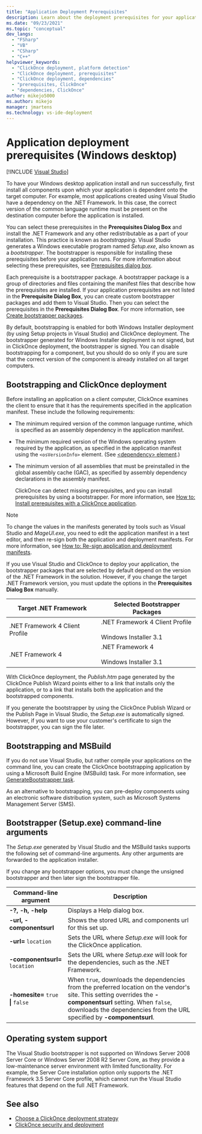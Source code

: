 ```yaml
---
title: "Application Deployment Prerequisites"
description: Learn about the deployment prerequisites for your applications, including using the Prerequisites Dialog Box and bootstrapper packages.
ms.date: "09/23/2021"
ms.topic: "conceptual"
dev_langs:
  - "FSharp"
  - "VB"
  - "CSharp"
  - "C++"
helpviewer_keywords:
  - "ClickOnce deployment, platform detection"
  - "ClickOnce deployment, prerequisites"
  - "ClickOnce deployment, dependencies"
  - "prerequisites, ClickOnce"
  - "dependencies, ClickOnce"
author: mikejo5000
ms.author: mikejo
manager: jmartens
ms.technology: vs-ide-deployment
---
```

# Application deployment prerequisites (Windows desktop)

 [!INCLUDE [Visual Studio](~/includes/applies-to-version/vs-windows-only.md)]

To have your Windows desktop application install and run successfully, first install all components upon which your application is dependent onto the target computer. For example, most applications created using Visual Studio have a dependency on the .NET Framework. In this case, the correct version of the common language runtime must be present on the destination computer before the application is installed.

You can select these prerequisites in the **Prerequisites Dialog Box** and install the .NET Framework and any other redistributable as a part of your installation. This practice is known as *bootstrapping*. Visual Studio generates a Windows executable program named *Setup.exe*, also known as a *bootstrapper*. The bootstrapper is responsible for installing these prerequisites before your application runs. For more information about selecting these prerequisites, see [Prerequisites dialog box](../ide/reference/prerequisites-dialog-box.md).

Each prerequisite is a bootstrapper package. A bootstrapper package is a group of directories and files containing the manifest files that describe how the prerequisites are installed. If your application prerequisites are not listed in the **Prerequisite Dialog Box**, you can create custom bootstrapper packages and add them to Visual Studio. Then you can select the prerequisites in the **Prerequisites Dialog Box**. For more information, see [Create bootstrapper packages](../deployment/creating-bootstrapper-packages.md).

By default, bootstrapping is enabled for both Windows Installer deployment (by using Setup projects in Visual Studio) and ClickOnce deployment. The bootstrapper generated for Windows Installer deployment is not signed, but in ClickOnce deployment, the bootstrapper is signed. You can disable bootstrapping for a component, but you should do so only if you are sure that the correct version of the component is already installed on all target computers.

## Bootstrapping and ClickOnce deployment
 Before installing an application on a client computer, ClickOnce examines the client to ensure that it has the requirements specified in the application manifest. These include the following requirements:

- The minimum required version of the common language runtime, which is specified as an assembly dependency in the application manifest.

- The minimum required version of the Windows operating system required by the application, as specified in the application manifest using the `<osVersionInfo>` element. (See [\<dependency> element](../deployment/dependency-element-clickonce-application.md).)

- The minimum version of all assemblies that must be preinstalled in the global assembly cache (GAC), as specified by assembly dependency declarations in the assembly manifest.

  ClickOnce can detect missing prerequisites, and you can install prerequisites by using a bootstrapper. For more information, see [How to: Install prerequisites with a ClickOnce application](../deployment/how-to-install-prerequisites-with-a-clickonce-application.md).

> [!NOTE]
> To change the values in the manifests generated by tools such as Visual Studio and *MageUI.exe*, you need to edit the application manifest in a text editor, and then re-sign both the application and deployment manifests. For more information, see [How to: Re-sign application and deployment manifests](../deployment/how-to-re-sign-application-and-deployment-manifests.md).

 If you use Visual Studio and ClickOnce to deploy your application, the bootstrapper packages that are selected by default depend on the version of the .NET Framework in the solution. However, if you change the target .NET Framework version, you must update the options in the **Prerequisites Dialog Box** manually.

|Target .NET Framework|Selected Bootstrapper Packages|
|---------------------------|------------------------------------|
|.NET Framework 4 Client Profile|.NET Framework 4 Client Profile<br /><br /> Windows Installer 3.1|
|.NET Framework 4|.NET Framework 4<br /><br /> Windows Installer 3.1|

 With ClickOnce deployment, the *Publish.htm* page generated by the ClickOnce Publish Wizard points either to a link that installs only the application, or to a link that installs both the application and the bootstrapped components.

 If you generate the bootstrapper by using the ClickOnce Publish Wizard or the Publish Page in Visual Studio, the *Setup.exe* is automatically signed. However, if you want to use your customer's certificate to sign the bootstrapper, you can sign the file later.

## Bootstrapping and MSBuild
 If you do not use Visual Studio, but rather compile your applications on the command line, you can create the ClickOnce bootstrapping application by using a Microsoft Build Engine (MSBuild) task. For more information, see [GenerateBootstrapper task](../msbuild/generatebootstrapper-task.md).

 As an alternative to bootstrapping, you can pre-deploy components using an electronic software distribution system, such as Microsoft Systems Management Server (SMS).

## Bootstrapper (Setup.exe) command-line arguments
 The *Setup.exe* generated by Visual Studio and the MSBuild tasks supports the following set of command-line arguments. Any other arguments are forwarded to the application installer.

 If you change any bootstrapper options, you must change the unsigned bootstrapper and then later sign the bootstrapper file.

| Command-line argument | Description |
| - | - |
| **-?, -h, -help** | Displays a Help dialog box. |
| **-url, -componentsurl** | Shows the stored URL and components url for this set up. |
| **-url=** `location` | Sets the URL where *Setup.exe* will look for the ClickOnce application. |
| **-componentsurl=** `location` | Sets the URL where *Setup.exe* will look for the dependencies, such as the .NET Framework. |
| **-homesite=** `true` **&#124;** `false` | When `true`, downloads the dependencies from the preferred location on the vendor's site. This setting overrides the **-componentsurl** setting. When `false`, downloads the dependencies from the URL specified by **-componentsurl**. |

## Operating system support
 The Visual Studio bootstrapper is not supported on Windows Server 2008 Server Core or Windows Server 2008 R2 Server Core, as they provide a low-maintenance server environment with limited functionality. For example, the Server Core installation option only supports the .NET Framework 3.5 Server Core profile, which cannot run the Visual Studio features that depend on the full .NET Framework.

## See also
- [Choose a ClickOnce deployment strategy](../deployment/choosing-a-clickonce-deployment-strategy.md)
- [ClickOnce security and deployment](../deployment/clickonce-security-and-deployment.md)
